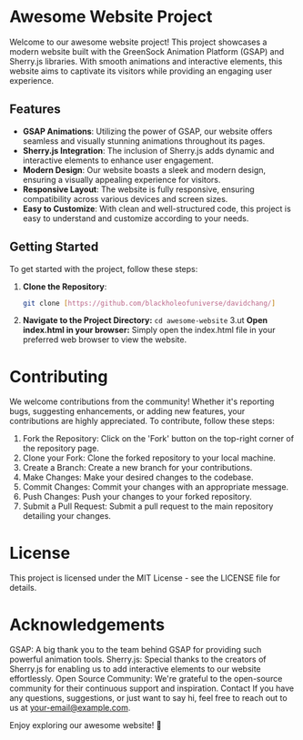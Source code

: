 # Awesome Website Project

Welcome to our awesome website project! This project showcases a modern website built with the GreenSock Animation Platform (GSAP) and Sherry.js libraries. With smooth animations and interactive elements, this website aims to captivate its visitors while providing an engaging user experience.

## Features

- **GSAP Animations**: Utilizing the power of GSAP, our website offers seamless and visually stunning animations throughout its pages.
- **Sherry.js Integration**: The inclusion of Sherry.js adds dynamic and interactive elements to enhance user engagement.
- **Modern Design**: Our website boasts a sleek and modern design, ensuring a visually appealing experience for visitors.
- **Responsive Layout**: The website is fully responsive, ensuring compatibility across various devices and screen sizes.
- **Easy to Customize**: With clean and well-structured code, this project is easy to understand and customize according to your needs.

## Getting Started

To get started with the project, follow these steps:

1. **Clone the Repository**: 
   ```bash
   git clone [https://github.com/blackholeofuniverse/davidchang/]

2. **Navigate to the Project Directory:**
  ```cd awesome-website```
3.ut **Open index.html in your browser:**
    Simply open the index.html file in your preferred web browser to view the website.

# Contributing
We welcome contributions from the community! Whether it's reporting bugs, suggesting enhancements, or adding new features, your contributions are highly appreciated. To contribute, follow these steps:

1. Fork the Repository: Click on the 'Fork' button on the top-right corner of the repository page.
2. Clone your Fork: Clone the forked repository to your local machine.
3. Create a Branch: Create a new branch for your contributions.
4. Make Changes: Make your desired changes to the codebase.
5. Commit Changes: Commit your changes with an appropriate message.
6. Push Changes: Push your changes to your forked repository.
7. Submit a Pull Request: Submit a pull request to the main repository detailing your changes.
   
# License
This project is licensed under the MIT License - see the LICENSE file for details.

# Acknowledgements
GSAP: A big thank you to the team behind GSAP for providing such powerful animation tools.
Sherry.js: Special thanks to the creators of Sherry.js for enabling us to add interactive elements to our website effortlessly.
Open Source Community: We're grateful to the open-source community for their continuous support and inspiration.
Contact
If you have any questions, suggestions, or just want to say hi, feel free to reach out to us at your-email@example.com.

Enjoy exploring our awesome website! 🚀
